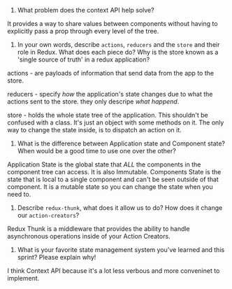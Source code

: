 1. What problem does the context API help solve?

It provides a way to share values between components without having to explicitly pass a prop through every level of the tree.

1. In your own words, describe `actions`, `reducers` and the `store` and their role in Redux. What does each piece do? Why is the store known as a 'single source of truth' in a redux application?

actions - are payloads of information that send data from the app to the store.

reducers - specify *how* the application's state changes  due to what the actions sent to the store. they only descripe *what happend*.

store - holds the whole state tree of the application. This shouldn't be confused with a class. It's just an object with some methods on it. The only way to change the state inside, is to dispatch an action on it.

1. What is the difference between Application state and Component state? When would be a good time to use one over the other?

Application State is the global state that *ALL* the components in the component tree can access. It is also Immutable.
Components State is the state that is local to a single component and can't be seen outside of that component. It is a mutable state so you can change the state when you need to.

1. Describe `redux-thunk`, what does it allow us to do? How does it change our `action-creators`?

Redux Thunk is a middleware that provides the ability to handle asynchronous operations inside of your Action Creators.

1. What is your favorite state management system you've learned and this sprint? Please explain why!


I think Context API because it's a lot less verbous and more conveninet to implement.
